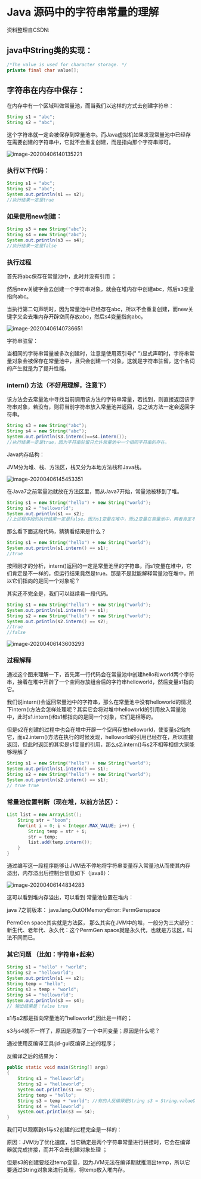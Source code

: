 # Java 源码中的字符串常量的理解

资料整理自CSDN:

## java中String类的实现：

```java
/*The value is used for character storage. */
private final char value[];
```

## 字符串在内存中保存：

在内存中有一个区域叫做常量池，而当我们以这样的方式去创建字符串：

```java
String s1 = "abc";
String s2 = "abc";
```

这个字符串就一定会被保存到常量池中。而Java虚拟机如果发现常量池中已经存在需要创建的字符串中，它就不会重复创建，而是指向那个字符串即可。

![image-20200406140135221]([51]字符串常量String-Literal-Constant.assets/image-20200406140135221.png)

### 执行以下代码：

```java
String s1 = "abc";
String s2 = "abc";
System.out.println(s1 == s2);
//执行结果一定是true
```

### 如果使用new创建：

```java
String s3 = new String("abc");
String s4 = new String("abc");
System.out.println(s3 == s4);
//执行结果一定是false
```

### 执行过程

 首先将abc保存在常量池中，此时并没有引用 ；

 然后new关键字会去创建一个字符串对象，就会在堆内存中创建abc，然后s3变量指向abc。 

 当执行第二句声明时，因为常量池中已经存在abc，所以不会重复创建，而new关键字又会去堆内存开辟空间存放abc，然后s4变量指向abc。 

![image-20200406140736651]([51]字符串常量String-Literal-Constant.assets/image-20200406140736651.png)

字符串驻留：

当相同的字符串常量被多次创建时，注意是使用双引号(" ")显式声明时，字符串常量对象会被保存在常量池中，且只会创建一个对象，这就是字符串驻留，这个名词的产生就是为了提升性能。 

###  intern() 方法（不好用理解，注意下）

 该方法会去常量池中寻找当前调用该方法的字符串常量，若找到，则直接返回该字符串对象，若没有，则将当前字符串放入常量池并返回，总之该方法一定会返回字符串。 

```java
String s3 = new String("abc");
String s4 = new String("abc");
System.out.println(s3.intern()==s4.intern());
//执行结果一定是true，因为字符串驻留只允许常量池中一个相同字符串的存在。
```



Java内存结构：

 JVM分为堆、栈、方法区，栈又分为本地方法栈和Java栈。 

![image-20200406145453351]([51]字符串常量String-Literal-Constant.assets/image-20200406145453351.png)



 在Java7之前常量池就放在方法区里，而从Java7开始，常量池被移到了堆。 

```java
String s1 = new String("hello") + new String("world");
String s2 = "helloworld";
System.out.println(s1 == s2);
//上述程序段的执行结果一定是false。因为s1变量在堆中，而s2变量在常量池中，两者肯定不相同。
```

 那么看下面这段代码，猜猜看结果是什么？ 

```java
String s1 = new String("hello") + new String("world");
System.out.println(s1.intern() == s1);
//true
```

按照刚才的分析，intern()返回的一定是常量池里的字符串，而s1变量在堆中，它们肯定是不一样的，但运行结果竟然是true。那是不是就能解释常量池在堆中，所以它们指向的是同一个对象呢？

其实还不完全是，我们可以继续看一段代码。 

```java
String s1 = new String("hello") + new String("world");
System.out.println(s1.intern() == s1);
String s2 = new String("hello") + new String("world");
System.out.println(s2.intern() == s2);
//true
//false
```

![image-20200406143603293]([51]字符串常量String-Literal-Constant.assets/image-20200406143603293.png)

### 过程解释

通过这个图来理解一下，首先第一行代码会在常量池中创建hello和world两个字符串，接着在堆中开辟了一个空间存放组合后的字符串helloworld，然后变量s1指向它。 

 我们说intern()会返回常量池中的字符串，那么在常量池中没有helloworld的情况下intern()方法会怎样处理呢？其实它会将对堆中helloworld的引用放入常量池中，此时s1.intern()和s1都指向的是同一个对象，它们是相等的。 

 但是s2在创建的过程中也会在堆中开辟一个空间存放helloworld，使变量s2指向它，而s2.intern()方法在执行的时候发现，helloworld的引用已经存在，所以直接返回，但此时返回的其实是s1变量的引用，那么s2.intern()与s2不相等相信大家能够理解了 

```java
String s1 = new String("hello") + new String("world");
System.out.println(s1.intern() == s1);
String s2 = new String("hello") + new String("world");
System.out.println(s2.intern() == s1);
// true true
```



### 常量池位置判断（现在堆，以前方法区）：

```java
List list = new ArrayList();
	String str = "boom";
	for(int i = 0; i < Integer.MAX_VALUE; i++) {
		String temp = str + i;
		str = temp;
		list.add(temp.intern());
	}
}
```

 通过编写这一段程序能够让JVM去不停地将字符串变量存入常量池从而使其内存溢出，内存溢出后控制台信息如下（java8）： 

![image-20200406144834283]([51]字符串常量String-Literal-Constant.assets/image-20200406144834283.png)

这可以看到堆内存溢出，可以看到 常量池位置在堆内：

java 7之前版本： java.lang.OutOfMemoryError: PermGenspace 

PermGen space其实就是方法区， 那么其实在JVM中的堆，一般分为三大部分：新生代、老年代、永久代：这个PermGen space就是永久代，也就是方法区，叫法不同而已。 

###  **其它问题** （比如：字符串+起来）

```java
String s1 = "hello" + "world";
String s2 = "helloworld";
System.out.println(s1 == s2);
String temp = "hello";
String s3 = temp + "world";
String s4 = "helloworld";
System.out.println(s3 == s4);
// 输出结果是：false true
```

s1与s2都是指向常量池的”helloworld“,因此是一样的；

s3与s4就不一样了，原因是添加了一个中间变量；原因是什么呢？ 

通过使用反编译工具:jd-gui反编译上述的程序；

反编译之后的结果为：

```java
public static void main(String[] args)
{
    String s1 = "helloworld";
    String s2 = "helloworld";
    System.out.println(s1 == s2);
    String temp = "hello";
    String s3 = temp + "world"; //有的人反编译是String s3 = String.valueOf(temp)+"world";
    String s4 = "helloworld";
    System.out.println(s3 == s4);
}
```

 我们可以观察到s1与s2创建的过程完全是一样的：

原因：JVM为了优化速度，当它确定是两个字符串常量进行拼接时，它会在编译器就完成拼接，而并不会去创建对象处理 ；

 但是s3的创建要经过temp变量，因为JVM无法在编译期就推测出temp，所以它要通过String对象来进行处理，将temp放入堆内存。 